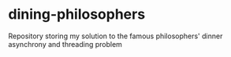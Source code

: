 # dining-philosophers
Repository storing my solution to the famous philosophers' dinner asynchrony and threading problem
